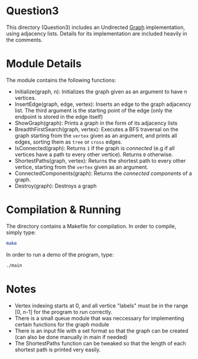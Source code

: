 # Question3

This directory (Question3) includes an Undirected [Graph](https://en.wikipedia.org/wiki/Graph_(abstract_data_type))  implementation, using adjacency lists. Details for its implementation are included heavily in the comments. 

# Module Details

The module contains the following functions: 
- Initialize(graph, n): Initializes the graph given as an argument to have n vertices.
- InsertEdge(graph, edge, vertex): Inserts an edge to the graph adjacency list. The third argument is the starting point of the edge (only the endpoint is stored in the edge itself)
- ShowGraph(graph): Prints a graph in the form of its adjacency lists
- BreadthFirstSearch(graph, vertex): Executes a BFS traversal on the graph starting from the `vertex` given as an argument, and prints all edges, sorting them as `tree` or `cross` edges.
- IsConnected(graph): Returns `1` if the graph is *connected* (e.g if all vertices have a path to every other vertice). Returns `0` otherwise.
- ShortestPaths(graph, vertex): Returns the shortest path to every other vertice, starting from the `vertex` given as an argument.
- ConnectedComponents(graph): Returns the *connected components* of a graph.
- Destroy(graph): Destroys a graph

# Compilation & Running

The directory contains a Makefile for compilation. In order to compile, simply type: 
```sh
make
```
In order to run a demo of the program, type: 
```sh
./main
```

# Notes

- Vertex indexing starts at 0, and all vertice "labels" must be in the range [0, n-1] for the program to run correctly.
- There is a small queue module that was neccessary for implementing certain functions for the graph module
- There is an input file with a set format so that the graph can be created (can also be done manually in main if needed)
- The ShortestPaths function can be tweaked so that the length of each shortest path is printed very easily.
